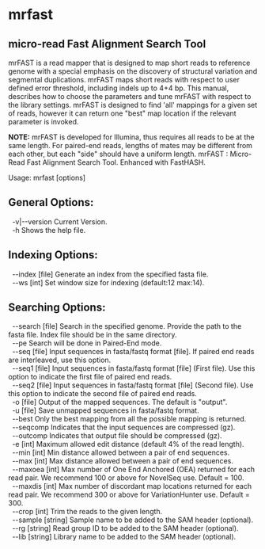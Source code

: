 # mrfast

## micro-read Fast Alignment Search Tool

mrFAST is a read mapper that is designed to map short reads to reference genome with a special emphasis on the discovery of structural variation and segmental duplications. mrFAST maps short reads with respect to user defined error threshold, including indels up to 4+4 bp. This manual, describes how to choose the parameters and tune mrFAST with respect to the library settings. mrFAST is designed to find 'all'  mappings for a given set of reads, however it can return one "best" map location if the relevant parameter is invoked.

**NOTE:** mrFAST is developed for Illumina, thus requires all reads to be at the same length. For paired-end reads, lengths of mates may be different from each other, but each "side" should have a uniform length.
mrFAST : Micro-Read Fast Alignment Search Tool. Enhanced with FastHASH.

Usage: mrfast [options]

## General Options:  
&nbsp; -v|--version		Current Version.  
&nbsp; -h			Shows the help file.  


## Indexing Options:
&nbsp; --index [file]		Generate an index from the specified fasta file.   
&nbsp; --ws [int]		Set window size for indexing (default:12 max:14).  


## Searching Options:
&nbsp; --search [file]	Search in the specified genome. Provide the path to the fasta file. Index file should be in the same directory.  
&nbsp; --pe 			Search will be done in Paired-End mode.  
&nbsp; --seq [file]		Input sequences in fasta/fastq format [file]. If paired end reads are interleaved, use this option.  
&nbsp; --seq1 [file]		Input sequences in fasta/fastq format [file] (First file). Use this option to indicate the first file of paired end reads.   
&nbsp; --seq2 [file]		Input sequences in fasta/fastq format [file] (Second file). Use this option to indicate the second file of paired end reads.    
&nbsp; -o [file]		Output of the mapped sequences. The default is "output".  
&nbsp; -u [file]		Save unmapped sequences in fasta/fastq format.  
&nbsp; --best   		Only the best mapping from all the possible mapping is returned.  
&nbsp; --seqcomp 		Indicates that the input sequences are compressed (gz).  
&nbsp; --outcomp 		Indicates that output file should be compressed (gz).  
&nbsp; -e [int]		Maximum allowed edit distance (default 4% of the read length).  
&nbsp; --min [int]		Min distance allowed between a pair of end sequences.  
&nbsp; --max [int]		Max distance allowed between a pair of end sequences.  
&nbsp; --maxoea [int]		Max number of One End Anchored (OEA) returned for each read pair. We recommend 100 or above for NovelSeq use. Default = 100.  
&nbsp; --maxdis [int]		Max number of discordant map locations returned for each read pair. We recommend 300 or above for VariationHunter use. Default = 300.  
&nbsp; --crop [int]		Trim the reads to the given length.  
&nbsp; --sample [string]	Sample name to be added to the SAM header (optional).  
&nbsp; --rg [string]		Read group ID to be added to the SAM header (optional).  
&nbsp; --lib [string]		Library name to be added to the SAM header (optional).  


